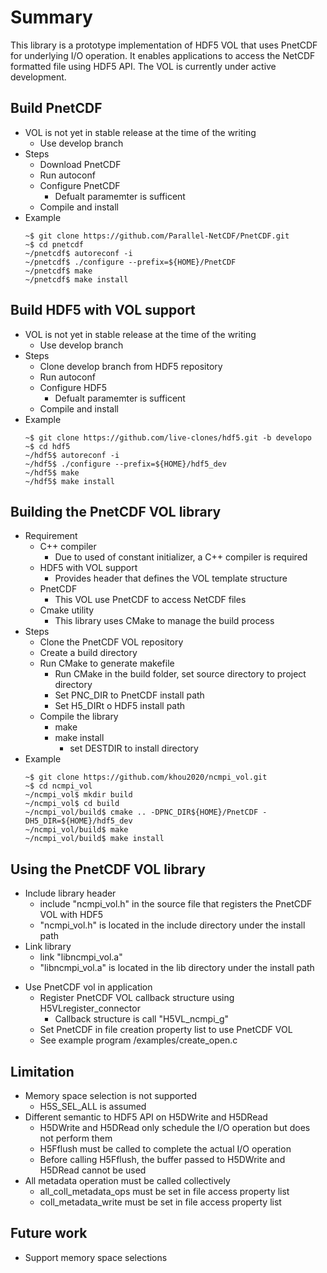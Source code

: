 # Summary

This library is a prototype implementation of HDF5 VOL that uses PnetCDF for underlying I/O operation.
It enables applications to access the NetCDF formatted file using HDF5 API.
The VOL is currently under active development.

## Build PnetCDF
* VOL is not yet in stable release at the time of the writing
  + Use develop branch
* Steps
  + Download PnetCDF
  + Run autoconf
  + Configure PnetCDF
    + Defualt paramemter is sufficent
  + Compile and install
* Example
    ```
    ~$ git clone https://github.com/Parallel-NetCDF/PnetCDF.git
    ~$ cd pnetcdf
    ~/pnetcdf$ autoreconf -i
    ~/pnetcdf$ ./configure --prefix=${HOME}/PnetCDF
    ~/pnetcdf$ make
    ~/pnetcdf$ make install
    ```

## Build HDF5 with VOL support
* VOL is not yet in stable release at the time of the writing
  + Use develop branch
* Steps
  + Clone develop branch from HDF5 repository
  + Run autoconf
  + Configure HDF5
    + Defualt paramemter is sufficent
  + Compile and install
* Example
    ```
    ~$ git clone https://github.com/live-clones/hdf5.git -b developo
    ~$ cd hdf5
    ~/hdf5$ autoreconf -i
    ~/hdf5$ ./configure --prefix=${HOME}/hdf5_dev
    ~/hdf5$ make
    ~/hdf5$ make install
    ```

## Building the PnetCDF VOL library
* Requirement
  + C++ compiler
    + Due to used of constant initializer, a C++ compiler is required
  + HDF5 with VOL support
    + Provides header that defines the VOL template structure
  + PnetCDF
    + This VOL use PnetCDF to access NetCDF files
  + Cmake utility
    + This library uses CMake to manage the build process
* Steps
  + Clone the PnetCDF VOL repository
  + Create a build directory
  + Run CMake to generate makefile
    + Run CMake in the build folder, set source directory to project directory
    + Set PNC_DIR to PnetCDF install path
    + Set H5_DIRt o HDF5 install path
  + Compile the library
    + make 
    + make install
      + set DESTDIR to install directory
* Example
    ```
    ~$ git clone https://github.com/khou2020/ncmpi_vol.git
    ~$ cd ncmpi_vol
    ~/ncmpi_vol$ mkdir build
    ~/ncmpi_vol$ cd build
    ~/ncmpi_vol/build$ cmake .. -DPNC_DIR${HOME}/PnetCDF -DH5_DIR=${HOME}/hdf5_dev
    ~/ncmpi_vol/build$ make
    ~/ncmpi_vol/build$ make install
    ```

## Using the PnetCDF VOL library
* Include library header
  + include "ncmpi_vol.h" in the source file that registers the PnetCDF VOL with HDF5
  + "ncmpi_vol.h" is located in the include directory under the install path
* Link library
  + link "libncmpi_vol.a"
  + "libncmpi_vol.a" is located in the lib directory under the install path
+ Use PnetCDF vol in application
  + Register PnetCDF VOL callback structure using H5VLregister_connector
    + Callback structure is call "H5VL_ncmpi_g"
  + Set PnetCDF in file creation property list to use PnetCDF VOL
  + See example program /examples/create_open.c

## Limitation
* Memory space selection is not supported
  + H5S_SEL_ALL is assumed
* Different semantic to HDF5 API on H5DWrite and H5DRead
  + H5DWrite and H5DRead only schedule the I/O operation but does not perform them
  + H5Fflush must be called to complete the actual I/O operation
  + Before calling H5Fflush, the buffer passed to H5DWrite and H5DRead cannot be used
* All metadata operation must be called collectively
  + all_coll_metadata_ops must be set in file access property list
  + coll_metadata_write must be set in file access property list

## Future work
* Support memory space selections